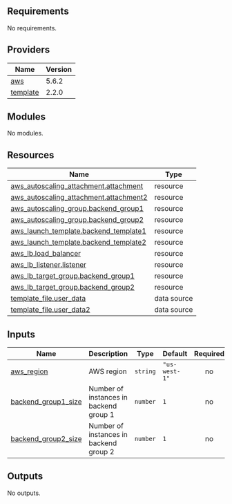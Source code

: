 ## Requirements

No requirements.

## Providers

| Name | Version |
|------|---------|
| <a name="provider_aws"></a> [aws](#provider\_aws) | 5.6.2 |
| <a name="provider_template"></a> [template](#provider\_template) | 2.2.0 |

## Modules

No modules.

## Resources

| Name | Type |
|------|------|
| [aws_autoscaling_attachment.attachment](https://registry.terraform.io/providers/hashicorp/aws/latest/docs/resources/autoscaling_attachment) | resource |
| [aws_autoscaling_attachment.attachment2](https://registry.terraform.io/providers/hashicorp/aws/latest/docs/resources/autoscaling_attachment) | resource |
| [aws_autoscaling_group.backend_group1](https://registry.terraform.io/providers/hashicorp/aws/latest/docs/resources/autoscaling_group) | resource |
| [aws_autoscaling_group.backend_group2](https://registry.terraform.io/providers/hashicorp/aws/latest/docs/resources/autoscaling_group) | resource |
| [aws_launch_template.backend_template1](https://registry.terraform.io/providers/hashicorp/aws/latest/docs/resources/launch_template) | resource |
| [aws_launch_template.backend_template2](https://registry.terraform.io/providers/hashicorp/aws/latest/docs/resources/launch_template) | resource |
| [aws_lb.load_balancer](https://registry.terraform.io/providers/hashicorp/aws/latest/docs/resources/lb) | resource |
| [aws_lb_listener.listener](https://registry.terraform.io/providers/hashicorp/aws/latest/docs/resources/lb_listener) | resource |
| [aws_lb_target_group.backend_group1](https://registry.terraform.io/providers/hashicorp/aws/latest/docs/resources/lb_target_group) | resource |
| [aws_lb_target_group.backend_group2](https://registry.terraform.io/providers/hashicorp/aws/latest/docs/resources/lb_target_group) | resource |
| [template_file.user_data](https://registry.terraform.io/providers/hashicorp/template/latest/docs/data-sources/file) | data source |
| [template_file.user_data2](https://registry.terraform.io/providers/hashicorp/template/latest/docs/data-sources/file) | data source |

## Inputs

| Name | Description | Type | Default | Required |
|------|-------------|------|---------|:--------:|
| <a name="input_aws_region"></a> [aws\_region](#input\_aws\_region) | AWS region | `string` | `"us-west-1"` | no |
| <a name="input_backend_group1_size"></a> [backend\_group1\_size](#input\_backend\_group1\_size) | Number of instances in backend group 1 | `number` | `1` | no |
| <a name="input_backend_group2_size"></a> [backend\_group2\_size](#input\_backend\_group2\_size) | Number of instances in backend group 2 | `number` | `1` | no |

## Outputs

No outputs.

